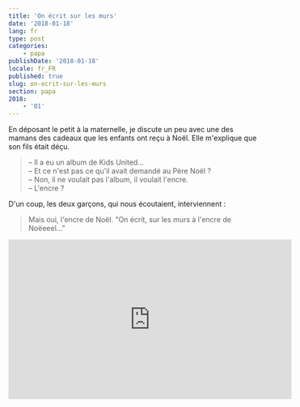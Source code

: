 ```yaml
---
title: 'On écrit sur les murs'
date: '2018-01-18'
lang: fr
type: post
categories:
    - papa
publishDate: '2018-01-18'
locale: fr_FR
published: true
slug: on-ecrit-sur-les-murs
section: papa
2018:
    - '01'
---
```


En déposant le petit à la maternelle, je discute un peu avec une des mamans des cadeaux que les enfants ont reçu à Noël. Elle m'explique que son fils était déçu.

<!--more-->

> – Il a eu un album de Kids United…  
> – Et ce n'est pas ce qu'il avait demandé au Père Noël ?  
> – Non, il ne voulait pas l'album, il voulait l'encre.  
> – L'encre ?

D'un coup, les deux garçons, qui nous écoutaient, interviennent :

> Mais oui, l'encre de Noël. "On écrit, sur les murs à l'encre de Noëeeel…"

<div class="videoWrapper">
    <iframe width="560" height="315" src="https://www.youtube-nocookie.com/embed/VV5oVYVGfNc?rel=0" frameborder="0" allow="autoplay; encrypted-media" allowfullscreen></iframe>
</div>